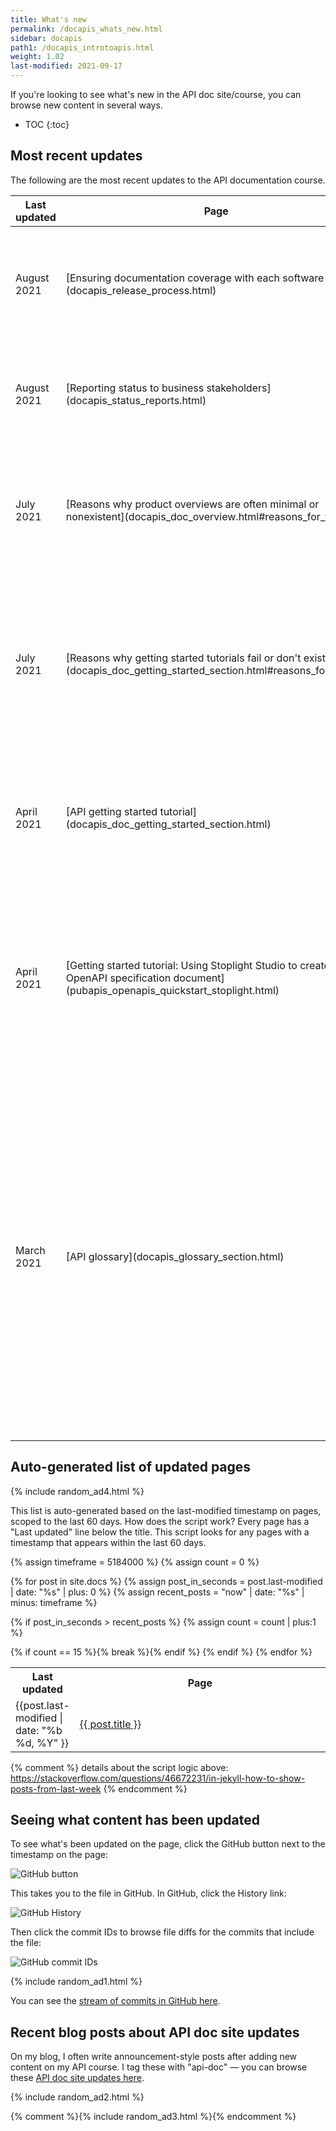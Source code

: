 ```yaml
---
title: What's new
permalink: /docapis_whats_new.html
sidebar: docapis
path1: /docapis_introtoapis.html
weight: 1.02
last-modified: 2021-09-17
---
```


If you're looking to see what's new in the API doc site/course, you can browse new content in several ways.

* TOC
{:toc}

## Most recent updates

The following are the most recent updates to the API documentation course.

<table>
  <col width="20%">
  <col width="30%">
  <col width="50%">
<thead>
<tr>
  <th>Last updated</th>
  <th>Page</th>
  <th>Description</th>
</tr>
</thead>
<tbody>
<tr>
  <td>August 2021</td>
  <td markdown="span">[Ensuring documentation coverage with each software release](docapis_release_process.html)</td>
  <td markdown="span">Covers best practices for ensuring that each new feature in a release has adequate documentation coverage.</td>
</tr>
<tr>
  <td>August 2021</td>
  <td markdown="span">[Reporting status to business stakeholders](docapis_status_reports.html)</td>
  <td markdown="span">Covers best practices for creating documentation status reports that you send to your business stakeholders.</td>
</tr>
<tr>
  <td>July 2021</td>
  <td markdown="span">[Reasons why product overviews are often minimal or nonexistent](docapis_doc_overview.html#reasons_for_failure)</td>
  <td markdown="span">Explains six main reasons why product overviews are often anemic, including influences from agile, UX, marketing, and tech comm.</td>
</tr>
<tr>
  <td>July 2021</td>
  <td markdown="span">[Reasons why getting started tutorials fail or don't exist](docapis_doc_getting_started_section.html#reasons_for_failure)</td>
  <td markdown="span">Explains six main reasons why getting started tutorials often fail or don't exist, including impractical product scenarios, difficulty in distilling content, and more.</td>
</tr>
<tr>
  <td>April 2021</td>
  <td markdown="span">[API getting started tutorial](docapis_doc_getting_started_section.html)</td>
  <td markdown="span">Added section on minimalism's influence. Also updated Run in Postman button section to switch from static buttons to forked workspaces.</td>
</tr>
<tr>
  <td>April 2021</td>
  <td markdown="span">[Getting started tutorial: Using Stoplight Studio to create an OpenAPI specification document](pubapis_openapis_quickstart_stoplight.html)</td>
  <td markdown="span">Updated this tutorial to align with the many enhancements and changes to Stoplight over the past two years. (See [Updated Stoplight tutorial](/blog/updated-stoplight-tutorial/) for more details.</td>
</tr>
<tr>
  <td>March 2021</td>
  <td markdown="span">[API glossary](docapis_glossary_section.html)</td>
  <td markdown="span">Expanded the content with technical examples about how to single source glossary content from a single YAML file. Also added examples for integrating tooltips and popovers as well, added more discussion, analysis, additional reading, and other updates overall. (See [Updated glossary article with technical examples](/blog/updated-glossary-article/) for more details.)</td>
</tr>
</tbody>
</table>

## Auto-generated list of updated pages

{% include random_ad4.html %}

This list is auto-generated based on the last-modified timestamp on pages, scoped to the last 60 days. How does the script work? Every page has a "Last updated" line below the title. This script looks for any pages with a timestamp that appears within the last 60 days.

<table>
<col width="20%">
<col width="80%">
<tr>
<th>Last updated</th>
<th>Page</th>
</tr>

{% assign timeframe = 5184000 %}
{% assign count = 0 %}

{% for post in site.docs %}
  {% assign post_in_seconds = post.last-modified | date: "%s" | plus: 0 %}
  {% assign recent_posts = "now" | date: "%s" | minus: timeframe  %}

  {% if post_in_seconds > recent_posts %}
  {% assign count = count | plus:1 %}

<tr>
<td>{{post.last-modified | date: "%b %d, %Y" }}</td>
<td><a href="{{ post.permalink | prepend: "/learnapidoc" }}">{{ post.title }}</a> </td>
</tr>
{% if count == 15 %}{% break %}{% endif %}
{% endif %}
{% endfor %}
</table>

{% comment %}
details about the script logic above: https://stackoverflow.com/questions/46672231/in-jekyll-how-to-show-posts-from-last-week
{% endcomment %}


## Seeing what content has been updated

To see what's been updated on the page, click the GitHub button next to the timestamp on the page:

<img style="max-width: 500px" src="{{site.media}}/github_button_whats_new.png" alt="GitHub button" />

This takes you to the file in GitHub. In GitHub, click the History link:

<img style="max-width: 500px" src="{{site.media}}/github_history_view.png" alt="GitHub History" />

Then click the commit IDs to browse file diffs for the commits that include the file:

<img style="max-width: 500px" src="{{site.media}}/github_commit_ids.png" alt="GitHub commit IDs" />

{% include random_ad1.html %}

You can see the [stream of commits in GitHub here](https://github.com/tomjoht/learnapidoc/commits/main).

## Recent blog posts about API doc site updates

On my blog, I often write announcement-style posts after adding new content on my API course. I tag these with "api-doc" &mdash; you can browse these [API doc site updates here](https://idratherbewriting.com/category-apidoc-site-updates/).

{% include random_ad2.html %}

{% comment %}{% include random_ad3.html %}{% endcomment %}
